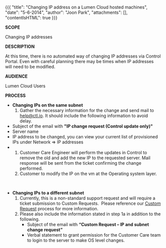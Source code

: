 {{{
  "title": "Changing IP address on a Lumen Cloud hosted machines",
  "date": "5-6-2014",
  "author": "Joon Park",
  "attachments": [],
  "contentIsHTML": true
}}}

<p><strong>SCOPE</strong></p>
<p>Changing IP addresses</p>
<p><strong>DESCRIPTION </strong></p>
<p>At this time, there is no automated way of changing IP addresses via Control Portal. Even with careful planning there may be times when IP addresses will need to be modified.</p>
<p><strong>AUDIENCE</strong></p>
<p>Lumen Cloud Users</p>
<p><strong>PROCESS</strong></p>
<ul>
<li><strong>Changing IPs on the same subnet</strong>
<ol>
<li>Gather the necessary information for the change and send mail to <a href="mailto:help@ctl.io">help@ctl.io</a>. It should include the following information to avoid delay.</li>
</ol>
</li>
<li>Subject of the email with <strong>"IP change request (Control update only)"</strong></li>
<li>Server name</li>
<li>IP address to be changed, you can view your current list of provisioned IPs under Network =&gt; IP addresses</li>
<li>
<ol>
<li>Customer Care Engineer will perform the updates in Control to remove the old and add the new IP to the requested server. Mail response will be sent from the ticket confirming the change performed.</li>
<li>Customer to modify the IP on the vm at the Operating system layer.</li>
</ol>
</li>
</ul>
<p> </p>
<ul>
<li><strong>Changing IPs to a different subnet</strong>
<ol>
<li>Currently, this is a non-standard support request and will require a ticket submission to Custom Requests.  Please reference our <a href="https://www.ctl.io/knowledge-base/support/submitting-custom-requests/">Custom Request</a> process for more information.</li>
<li>Please also include the information stated in step 1a in addition to the following.
<ul>
<li>Subject of the email with <strong>“Custom Request – IP and subnet change request”</strong></li>
<li>Verbal statement to grant permission for the Customer Care team to login to the server to make OS level changes.</li>
</ul>
</li>
</ol>
</li>
</ul>
<p> </p>
